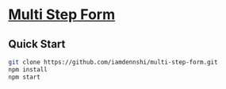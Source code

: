 # [Multi Step Form](https://iamdennshi.github.io/multi-step-form/)

## Quick Start
```bash
git clone https://github.com/iamdennshi/multi-step-form.git
npm install
npm start
```
